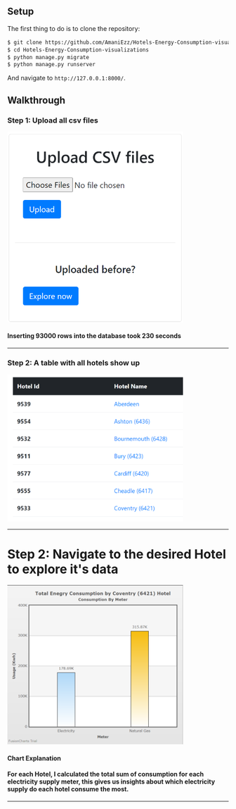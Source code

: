 ## Setup

The first thing to do is to clone the repository:

```sh
$ git clone https://github.com/AmaniEzz/Hotels-Energy-Consumption-visualizations.git
$ cd Hotels-Energy-Consumption-visualizations
$ python manage.py migrate
$ python manage.py runserver
```

And navigate to `http://127.0.0.1:8000/`.

## Walkthrough


### Step 1: Upload all csv files

<img src="https://github.com/AmaniEzz/Hotels-Energy-Consumption-visualizations/blob/main/media/upload.png" width="400" />

#### Inserting 93000 rows into the database took 230 seconds
---------------

### Step 2: A table with all hotels show up

<img src="https://github.com/AmaniEzz/Hotels-Energy-Consumption-visualizations/blob/main/media/table.png" width="400" />

----
# Step 2: Navigate to the desired Hotel to explore it's data

<img src="https://github.com/AmaniEzz/Hotels-Energy-Consumption-visualizations/blob/main/media/chart.png" width="400" />

#### Chart Explanation

#### For each Hotel, I calculated the total sum of consumption for each electricity supply meter, this gives us insights about which electricity supply do each hotel consume the most.


----------
